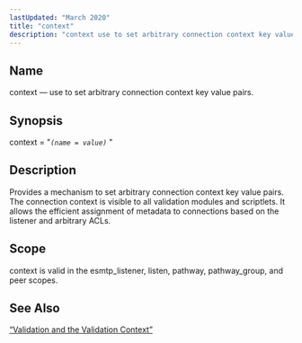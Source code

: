 ```yaml
---
lastUpdated: "March 2020"
title: "context"
description: "context use to set arbitrary connection context key value pairs context name value Provides a mechanism to set arbitrary connection context key value pairs The connection context is visible to all validation modules and scriptlets It allows the efficient assignment of metadata to connections based on the listener and arbitrary..."
---
```


<a name="conf.ref.context"></a> 
## Name

context — use to set arbitrary connection context key value pairs.

## Synopsis

context = "*`(name = value)`*          "

<a name="idp23967360"></a> 
## Description

Provides a mechanism to set arbitrary connection context key value pairs. The connection context is visible to all validation modules and scriptlets. It allows the efficient assignment of metadata to connections based on the listener and arbitrary ACLs.

<a name="idp23969424"></a> 
## Scope

context is valid in the esmtp_listener, listen, pathway, pathway_group, and peer scopes.

<a name="idp23971312"></a> 
## See Also

[“Validation and the Validation Context”](/momentum/4/4-policy#policy.validation)